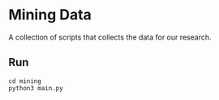# Mining Data

A collection of scripts that collects the data for our research.

## Run

```shell
cd mining
python3 main.py
```
